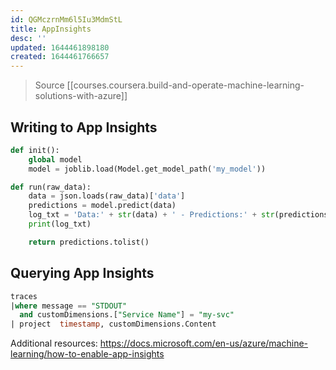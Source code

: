 ```yaml
---
id: QGMczrnMm6l5Iu3MdmStL
title: AppInsights
desc: ''
updated: 1644461898180
created: 1644461766657
---
```


> Source [[courses.coursera.build-and-operate-machine-learning-solutions-with-azure]]

## Writing to App Insights

```py
def init():
    global model
    model = joblib.load(Model.get_model_path('my_model'))

def run(raw_data):
    data = json.loads(raw_data)['data']
    predictions = model.predict(data)
    log_txt = 'Data:' + str(data) + ' - Predictions:' + str(predictions)
    print(log_txt)

    return predictions.tolist()
```

## Querying App Insights

```sql
traces
|where message == "STDOUT"
  and customDimensions.["Service Name"] = "my-svc"
| project  timestamp, customDimensions.Content
```

Additional resources: https://docs.microsoft.com/en-us/azure/machine-learning/how-to-enable-app-insights
